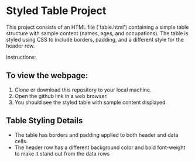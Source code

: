 # Styled Table Project

This project consists of an HTML file (`table.html') containing a simple table structure with sample content (names, ages, and occupations). The table is styled using CSS to include borders, padding, and a different style for the header row.

Instructions:

## To view the webpage:
1. Clone or download this repository to your local machine.
2. Open the github link in a web browser.
3. You should see the styled table with sample content displayed.

## Table Styling Details

- The table has borders and padding applied to both header and data cells.
- The header row has a different background color and bold font-weight to make it stand out from the data rows